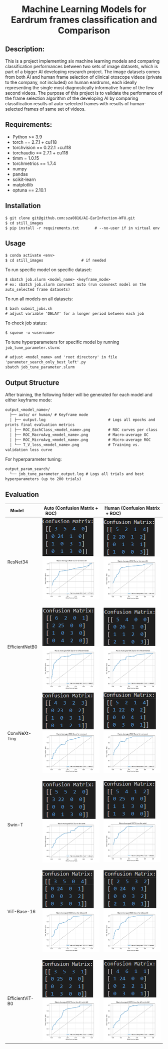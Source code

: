 <h1 align="center">
  <b>Machine Learning Models for Eardrum frames classification and Comparison</b><br>
</h1>

## Description:
This is a project implementing six machine learning models and comparing classification performances between two sets of image datasets, which is part of a bigger AI developing research project. The image datasets comes from both AI and human frame selection of clinical otoscope videos (private to the company, not included) on human eardrums, each ideally representing the single most diagnostically informative frame of the few second videos. The purpose of this project is to validate the performance of the frame selection algorithm of the developing AI by comparing classification results of auto-selected frames with results of human-selected frames of same set of videos.

## Requirements: 
- Python >= 3.9
- torch == 2.7.1 + cu118
- torchvision == 0.22.1 +cu118
- torchaudio == 2.7.1 + cu118
- timm = 1.0.15
- torchmetrics == 1.7.4
- numpy
- pandas
- scikit-learn
- matplotlib
- optuna == 2.10.1

## Installation
```
$ git clone git@github.com:sza0816/AI-EarInfection-WFU.git
$ cd still_images
$ pip install -r requirements.txt       # --no-user if in virtual env
```

## Usage
```
$ conda activate <env>
$ cd still_images                 # if needed
```
To run specific model on specific dataset: 
```
$ sbatch job.slurm <model_name> <keyframe_mode>
# ex: sbatch job.slurm convnext auto (run convnext model on the auto_selected frame datasets)
```
To run all models on all datasets: 
```
$ bash submit_jobs.sh
# adjust variable 'DELAY' for a longer period between each job
```
To check job status:
```
$ squeue -u <username>
```
To tune hyperparameters for specific model by running `job_tune_parameter.slurm`:
```
# adjust <model_name> and 'root directory' in file 'parameter_search_only_best_left'.py
sbatch job_tune_parameter.slurm
```

## Output Structure
After training, the following folder will be generated for each model and either keyframe mode:
```
output_<model_name>/
  ├── auto/ or human/ # Keyframe mode
  │ ├── output.log                            # Logs all epochs and prints final evaluation metrics
  │ ├── ROC_EachClass_<model_name>.png        # ROC curves per class
  │ ├── ROC_MacroAvg_<model_name>.png         # Macro-average OC
  │ ├── ROC_MicroAvg_<model_name>.png         # Micro-average ROC 
  │ └── T_V_loss_<model_name>.png             # Training vs. validation loss curve 
```
For hyperparameter tuning: 
```
output_param_search/
  └── job_tune_parameter_output.log # Logs all trials and best hyperparameters (up to 200 trials)
```
## Evaluation
| Model           | Auto (Confusion Matrix + ROC)                                  | Human (Confusion Matrix + ROC)                                 |
|----------------|-----------------------------------------------------------------|----------------------------------------------------------------|
| ResNet34        | ![](confusion_matrices/resnet34_auto.png) <br> ![](output_resnet34/auto/ROC_MacroAvg_resnet34.png)       | ![](confusion_matrices/resnet34_human.png) <br> ![](output_resnet34/human/ROC_MacroAvg_resnet34.png)       |
| EfficientNetB0  | ![](confusion_matrices/efficientnetb0_auto.png) <br> ![](output_efficientnetb0/auto/ROC_MacroAvg_efficientnetb0.png) | ![](confusion_matrices/efficientnetb0_human.png) <br> ![](output_efficientnetb0/human/ROC_MacroAvg_efficientnetb0.png) |
| ConvNeXt-Tiny   | ![](confusion_matrices/convnext_auto.png) <br> ![](output_convnext/auto/ROC_MacroAvg_convnext.png)       | ![](confusion_matrices/convnext_human.png) <br> ![](output_convnext/human/ROC_MacroAvg_convnext.png)       |
| Swin-T          | ![](confusion_matrices/swint_auto.png) <br> ![](output_swint/auto/ROC_MacroAvg_swint.png)               | ![](confusion_matrices/swint_human.png) <br> ![](output_swint/human/ROC_MacroAvg_swint.png)               |
| ViT-Base-16     | ![](confusion_matrices/vitbase16_auto.png) <br> ![](output_vitbase16/auto/ROC_MacroAvg_vitbase16.png)     | ![](confusion_matrices/vitbase16_human.png) <br> ![](output_vitbase16/human/ROC_MacroAvg_vitbase16.png)     |
| EfficientViT-B0 | ![](confusion_matrices/efficientvitb0_auto.png) <br> ![](output_efficientvitb0/auto/ROC_MacroAvg_efficientvitb0.png) | ![](confusion_matrices/efficientvitb0_human.png) <br> ![](output_efficientvitb0/human/ROC_MacroAvg_efficientvitb0.png) |
